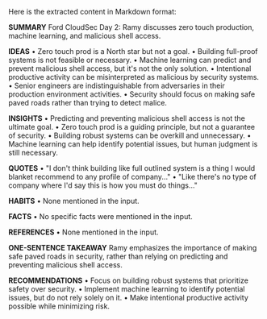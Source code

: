 Here is the extracted content in Markdown format:

**SUMMARY**
Ford CloudSec Day 2: Ramy discusses zero touch production, machine learning, and malicious shell access.

**IDEAS**
• Zero touch prod is a North star but not a goal.
• Building full-proof systems is not feasible or necessary.
• Machine learning can predict and prevent malicious shell access, but it's not the only solution.
• Intentional productive activity can be misinterpreted as malicious by security systems.
• Senior engineers are indistinguishable from adversaries in their production environment activities.
• Security should focus on making safe paved roads rather than trying to detect malice.

**INSIGHTS**
• Predicting and preventing malicious shell access is not the ultimate goal.
• Zero touch prod is a guiding principle, but not a guarantee of security.
• Building robust systems can be overkill and unnecessary.
• Machine learning can help identify potential issues, but human judgment is still necessary.

**QUOTES**
• "I don't think building like full outlined system is a thing I would blanket recommend to any profile of company..."
• "Like there's no type of company where I'd say this is how you must do things..."

**HABITS**
• None mentioned in the input.

**FACTS**
• No specific facts were mentioned in the input.

**REFERENCES**
• None mentioned in the input.

**ONE-SENTENCE TAKEAWAY**
Ramy emphasizes the importance of making safe paved roads in security, rather than relying on predicting and preventing malicious shell access.

**RECOMMENDATIONS**
• Focus on building robust systems that prioritize safety over security.
• Implement machine learning to identify potential issues, but do not rely solely on it.
• Make intentional productive activity possible while minimizing risk.

